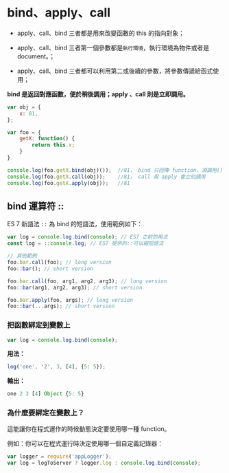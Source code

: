 # bind、apply、call

* apply、call、bind 三者都是用來改變函數的 this 的指向對象；

* apply、call、bind 三者第一個參數都是`執行環境`，執行環境為物件或者是 document。；

* apply、call、bind 三者都可以利用第二或後續的參數，將參數傳遞給函式使用；

**bind 是返回對應函數，便於稍後調用；apply 、call 則是立即調用。**

```javascript
var obj = {
    x: 81,
};

var foo = {
    getX: function() {
        return this.x;
    }
}

console.log(foo.getX.bind(obj)());  //81， bind 只回傳 function，須調用()才會調用
console.log(foo.getX.call(obj));    //81， call 與 apply 會立刻調用
console.log(foo.getX.apply(obj));   //81
```

## bind 運算符 ::

ES 7 新語法 `::` 為 bind 的短語法，使用範例如下：

```javascript
var log = console.log.bind(console); // ES7 之前的用法
const log = ::console.log; // ES7 提供的::可以縮短語法

// 其他範例
foo.bar.call(foo); // long version
foo::bar(); // short version

foo.bar.call(foo, arg1, arg2, arg3); // long version
foo::bar(arg1, arg2, arg3); // short version

foo.bar.apply(foo, args); // long version
foo::bar(...args); // short version
```

### 把函數綁定到變數上
```javascript
var log = console.log.bind(console);
```

**用法：**
```javascript
log('one', '2', 3, [4], {5: 5});
```

**輸出：**
```javascript
one 2 3 [4] Object {5: 5}
```

### 為什麼要綁定在變數上？

這能讓你在程式運作的時候動態決定要使用哪一種 function。

例如：你可以在程式運行時決定使用哪一個自定義記錄器：
```javascript
var logger = require('appLogger');
var log = logToServer ? logger.log : console.log.bind(console);
```



